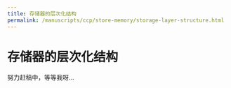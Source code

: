 ```yaml
---
title: 存储器的层次化结构
permalink: /manuscripts/ccp/store-memory/storage-layer-structure.html
---
```


# 存储器的层次化结构

努力赶稿中，等等我呀...

